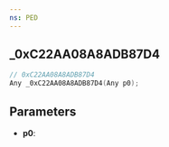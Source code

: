 ```yaml
---
ns: PED
---
```

## _0xC22AA08A8ADB87D4

```c
// 0xC22AA08A8ADB87D4
Any _0xC22AA08A8ADB87D4(Any p0);
```

## Parameters
* **p0**:
